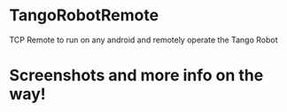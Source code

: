 # TangoRobotRemote

TCP Remote to run on any android and remotely operate the Tango Robot  

# Screenshots and more info on the way!
